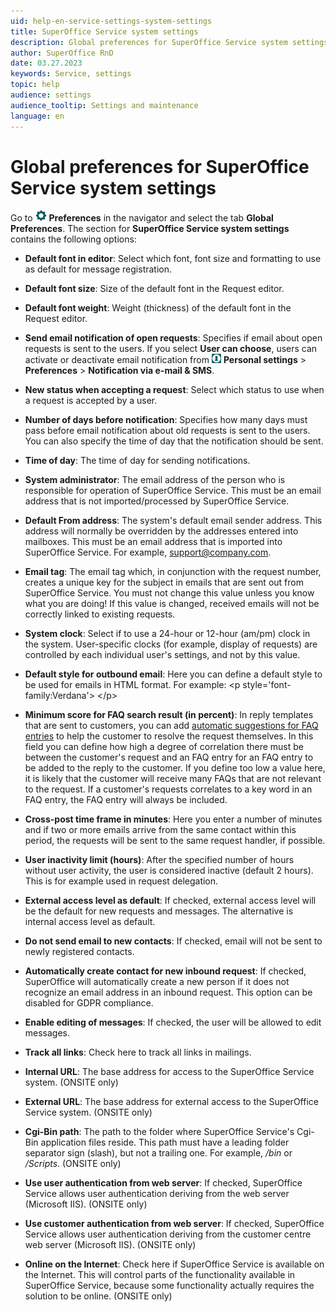 ```yaml
---
uid: help-en-service-settings-system-settings
title: SuperOffice Service system settings
description: Global preferences for SuperOffice Service system settings
author: SuperOffice RnD
date: 03.27.2023
keywords: Service, settings
topic: help
audience: settings
audience_tooltip: Settings and maintenance
language: en
---
```


# Global preferences for SuperOffice Service system settings

Go to ![icon][img2] **Preferences** in the navigator and select the tab **Global Preferences**. The section for **SuperOffice Service system settings** contains the following options:

* **Default font in editor**: Select which font, font size and formatting to use as default for message registration.

* **Default font size**: Size of the default font in the Request editor.

* **Default font weight**: Weight (thickness) of the default font in the Request editor.

* **Send email notification of open requests**: Specifies if email about open requests is sent to the users. If you select **User can choose**, users can activate or deactivate email notification from ![icon][img1] **Personal settings** > **Preferences** > **Notification via e-mail & SMS**.

* **New status when accepting a request**: Select which status to use when a request is accepted by a user.

* **Number of days before notification**: Specifies how many days must pass before email notification about old requests is sent to the users. You can also specify the time of day that the notification should be sent.

* **Time of day**: The time of day for sending notifications.

* **System administrator**: The email address of the person who is responsible for operation of SuperOffice Service. This must be an email address that is not imported/processed by SuperOffice Service.

* **Default From address**: The system's default email sender address. This address will normally be overridden by the addresses entered into mailboxes. This must be an email address that is imported into SuperOffice Service. For example, support@company.com.

* **Email tag**: The email tag which, in conjunction with the request number, creates a unique key for the subject in emails that are sent out from SuperOffice Service. You must not change this value unless you know what you are doing! If this value is changed, received emails will not be correctly linked to existing requests.

* **System clock**: Select if to use a 24-hour or 12-hour (am/pm) clock in the system. User-specific clocks (for example, display of requests) are controlled by each individual user's settings, and not by this value.

* **Default style for outbound email**: Here you can define a default style to be used for emails in HTML format. For example: &lt;p style='font-family:Verdana'&gt; &lt;/p&gt;

* **Minimum score for FAQ search result (in percent)**: In reply templates that are sent to customers, you can add [automatic suggestions for FAQ entries][1] to help the customer to resolve the request themselves. In this field you can define how high a degree of correlation there must be between the customer's request and an FAQ entry for an FAQ entry to be added to the reply to the customer. If you define too low a value here, it is likely that the customer will receive many FAQs that are not relevant to the request. If a customer's requests correlates to a key word in an FAQ entry, the FAQ entry will always be included.

* **Cross-post time frame in minutes**: Here you enter a number of minutes and if two or more emails arrive from the same contact within this period, the requests will be sent to the same request handler, if possible.

* **User inactivity limit (hours)**: After the specified number of hours without user activity, the user is considered inactive (default 2 hours). This is for example used in request delegation.

* **External access level as default**: If checked, external access level will be the default for new requests and messages. The alternative is internal access level as default.

* **Do not send email to new contacts**: If checked, email will not be sent to newly registered contacts.

* **Automatically create contact for new inbound request**: If checked, SuperOffice will automatically create a new person if it does not recognize an email address in an inbound request. This option can be disabled for GDPR compliance.

* **Enable editing of messages**: If checked, the user will be allowed to edit messages.

* **Track all links**: Check here to track all links in mailings.

* **Internal URL**: The base address for access to the SuperOffice Service system. (ONSITE only)

* **External URL**: The base address for external access to the SuperOffice Service system. (ONSITE only)

* **Cgi-Bin path**: The path to the folder where SuperOffice Service's Cgi-Bin application files reside. This path must have a leading folder separator sign (slash), but not a trailing one. For example, */bin* or */Scripts*. (ONSITE only)

* **Use user authentication from web server**: If checked, SuperOffice Service allows user authentication deriving from the web server (Microsoft IIS). (ONSITE only)

* **Use customer authentication from web server**: If checked, SuperOffice Service allows user authentication deriving from the customer centre web server (Microsoft IIS). (ONSITE only)

* **Online on the Internet**: Check here if SuperOffice Service is available on the Internet. This will control parts of the functionality available in SuperOffice Service, because some functionality actually requires the solution to be online. (ONSITE only)

<!-- Referenced links -->
[1]: ../../../../request/reply-templates/learn/create.md#faq

<!-- Referenced images -->
[img1]: ../../../../../media/icons/personal-settings-small.png
[img2]: ../../../../../../common/icons/nav-admin-preferences-active.png
